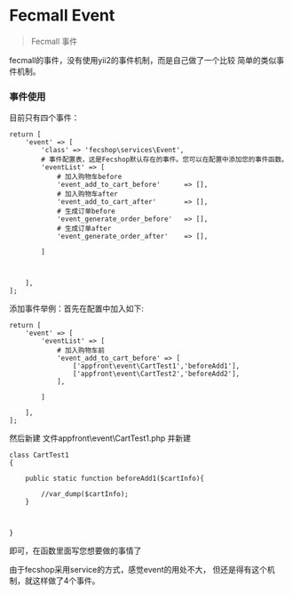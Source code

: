 Fecmall Event
==============

> Fecmall 事件


fecmall的事件，没有使用yii2的事件机制，而是自己做了一个比较
简单的类似事件机制。

### 事件使用

目前只有四个事件：

```
return [
	'event' => [
		'class' => 'fecshop\services\Event',
		# 事件配置表，这是Fecshop默认存在的事件。您可以在配置中添加您的事件函数。
		'eventList' => [
			# 加入购物车before
			'event_add_to_cart_before' 		=> [],
			# 加入购物车after
			'event_add_to_cart_after' 		=> [],
			# 生成订单before
			'event_generate_order_before' 	=> [],
			# 生成订单after
			'event_generate_order_after' 	=> [],
			
		]
		
		
		
	],
];
```

添加事件举例：首先在配置中加入如下:



```
return [
	'event' => [
		'eventList' => [
			# 加入购物车前
			'event_add_to_cart_before' => [
				['appfront\event\CartTest1','beforeAdd1'],
				['appfront\event\CartTest2','beforeAdd2'],
			],
			
		]
		
	],
];
```

然后新建 文件appfront\event\CartTest1.php 并新建

```
class CartTest1
{
	
	public static function beforeAdd1($cartInfo){
		
		//var_dump($cartInfo);
	}
	
	
	
}
```

即可，在函数里面写您想要做的事情了


由于fecshop采用service的方式，感觉event的用处不大，
但还是得有这个机制，就这样做了4个事件。




